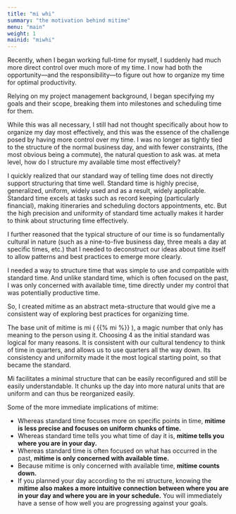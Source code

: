```yaml
---
title: "mi whi"
summary: "the motivation behind mitime"
menu: "main"
weight: 1 
mainid: "miwhi"
---
```


Recently, when I began working full-time for myself, I suddenly had much more direct control over much more of my time. I now had both the opportunity—and the responsibility—to figure out how to organize my time for optimal productivity.

Relying on my project management background, I began specifying my goals and their scope, breaking them into milestones and scheduling time for them.

While this was all necessary, I still had not thought specifically about how to organize my day most effectively, and this was the essence of the challenge posed by having more control over my time. I was no longer as tightly tied to the structure of the normal business day, and with fewer constraints, (the most obvious being a commute), the natural question to ask was. at meta level, how do I structure my available time most effectively?  

I quickly realized that our standard way of telling time does not directly support structuring that time well. Standard time is highly precise, generalized, uniform, widely used and as a result, widely applicable. Standard time excels at tasks such as record keeping (particularly financial), making itineraries and scheduling doctors appointments, etc. But the high precision and uniformity of standard time actually makes it harder to think about structuring time effectively.
 
I further reasoned that the typical structure of our time is so fundamentally cultural in nature (such as a nine-to-five business day, three meals a day at specific times, etc.) that I needed to deconstruct our ideas about time itself to allow patterns and best practices to emerge more clearly. 

I needed a way to structure time that was simple to use and compatible with standard time. And unlike standard time, which is often focused on the past, I was only concerned with available time, time directly under my control that was potentially productive time.

So, I created mitime as an abstract meta-structure that would give me a consistent way of exploring best practices for organizing time. 

The base unit of mitime is mi ( {{% mi %}} ), a magic number that only has meaning to the person using it. Choosing 4 as the initial standard was logical for many reasons. It is consistent with our cultural tendency to think of time in quarters, and allows us to use quarters all the way down. Its consistency and uniformity made it the most logical starting point, so that became the standard. 

Mi facilitates a minimal structure that can be easily reconfigured and still be easily understandable. It chunks up the day into more natural units that are uniform and can thus be reorganized easily.

Some of the more immediate implications of mitime:
- Whereas standard time focuses more on specific points in time, **mitime is less precise and focuses on uniform chunks of time.**
- Whereas standard time tells you what time of day it is, **mitime tells you where you are in your day.**
- Whereas standard time is often focused on what has occurred in the past, **mitime is only concerned with available time.**
- Because mitime is only concerned with available time, **mitime counts down.**
- If you planned your day according to the mi structure, knowing the **mitime also makes a more intuitive connection between where you are in your day and where you are in your schedule.** You will immediately have a sense of how well you are progressing against your goals.   


